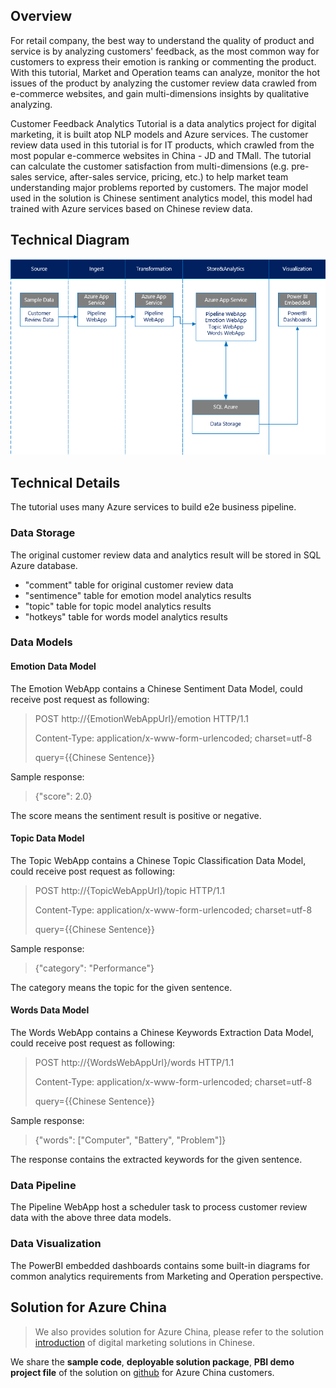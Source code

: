 ## Overview
For retail company, the best way to understand the quality of product and service is by analyzing customers' feedback, as the most common way for customers to express their emotion is  ranking or commenting the product. With this tutorial, Market and Operation teams can analyze, monitor the hot issues of the product by analyzing the customer review data crawled from e-commerce websites, and gain multi-dimensions insights by qualitative analyzing.

Customer Feedback Analytics Tutorial is a data analytics project for digital marketing, it is built atop NLP models and Azure services. The customer review data used in this tutorial is for IT products, which crawled from the most popular e-commerce websites in China - JD and TMall. The tutorial can calculate the customer satisfaction from multi-dimensions (e.g. pre-sales service, after-sales service, pricing, etc.) to help market team understanding major problems reported by customers. The major model used in the solution is Chinese sentiment analytics model, this model had trained with Azure services based on Chinese review data.

## Technical Diagram
![Technical Diagram](https://github.com/Azure/CustomerReviewDataAnalyticsTutorial/blob/master/assets/CRDAnalytics.png)

## Technical Details
The tutorial uses many Azure services to build e2e business pipeline.

### Data Storage
The original customer review data and analytics result will be stored in SQL Azure database.

* "comment" table for original customer review data
* "sentimence" table for emotion model analytics results
* "topic" table for topic model analytics results
* "hotkeys" table for words model analytics results

### Data Models

#### Emotion Data Model

The Emotion WebApp contains a Chinese Sentiment Data Model, could receive post request as following:

> POST http://{EmotionWebAppUrl}/emotion HTTP/1.1
> 
> Content-Type: application/x-www-form-urlencoded; charset=utf-8
> 
> query={{Chinese Sentence}}

Sample response:

> {"score": 2.0}

The score means the sentiment result is positive or negative.

#### Topic Data Model

The Topic WebApp contains a Chinese Topic Classification Data Model, could receive post request as following:

> POST http://{TopicWebAppUrl}/topic HTTP/1.1
> 
> Content-Type: application/x-www-form-urlencoded; charset=utf-8
> 
> query={{Chinese Sentence}}

Sample response:

> {"category": "Performance"}

The category means the topic for the given sentence.

#### Words Data Model

The Words WebApp contains a Chinese Keywords Extraction Data Model, could receive post request as following:

> POST http://{WordsWebAppUrl}/words HTTP/1.1
> 
> Content-Type: application/x-www-form-urlencoded; charset=utf-8
> 
> query={{Chinese Sentence}}

Sample response:

> {"words": ["Computer", "Battery", "Problem"]}

The response contains the extracted keywords for the given sentence.

### Data Pipeline

The Pipeline WebApp host a scheduler task to process customer review data with the above three data models.

### Data Visualization

The PowerBI embedded dashboards contains some built-in diagrams for common analytics requirements from Marketing and Operation perspective.

## Solution for Azure China
> We also provides solution for Azure China, please refer to the solution [introduction](https://www.azure.cn/solutions/industry-precisionmarketing/) of digital marketing solutions in Chinese.

We share the **sample code**, **deployable solution package**, **PBI demo project file** of the solution on [github](https://github.com/Azure/China-Data-Solutions/tree/master/Marketing/CRDAnalytics) for Azure China customers.
